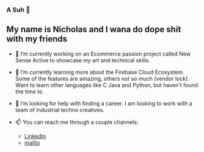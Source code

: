 ### A Suh 👋

## My name is Nicholas and I wana do dope shit with my friends 

- 🔭 I’m currently working on an Ecommerce passion project called New Sense Active to showcase my art and technical skills. 

- 🌱 I’m currently learning more about the Firebase Cloud Ecosystem. Some of the features are amazing, others not so much (vendor lock). Want to learn other languages like C Java and Python, but haven't found the time to.

- 🤔 I’m looking for help with finding a career. I am looking to work with a team of industrial techno creatives. 

- 📫 You can reach me through a couple channels: 
  - [LinkedIn](https://www.linkedin.com/in/310-nicholas-lopez/)
  - [mailto](nhjlopez@gmail.com)



<!--
**caspercasanova/caspercasanova** is a ✨ _special_ ✨ repository because its `README.md` (this file) appears on your GitHub profile.
Here are some ideas to get you started:
- 👯 I’m looking to collaborate on ...
- 💬 Ask me about ...
- ⚡ Fun fact: ...
- 😄 Pronouns: ...
-->
